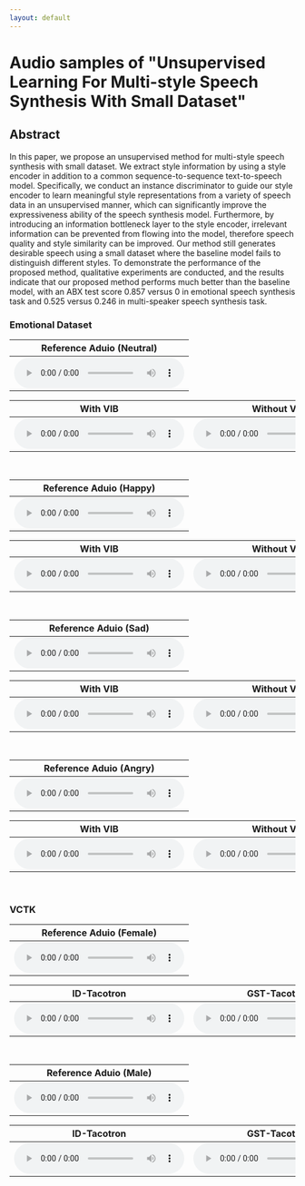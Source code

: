 ```yaml
---
layout: default
---
```



# Audio samples of "Unsupervised Learning For Multi-style Speech Synthesis With Small Dataset"

<!-- ## Authors

Shuang Liang
Chenfeng Miao
Minchuan Chen
Jun Ma
Shaojun Wang
Jing Xiao

<font size=2>\**Equal contribution.*</font> -->

## Abstract

In this paper, we propose an unsupervised method for multi-style speech synthesis with small dataset. We extract style information by using a style encoder in addition to a common sequence-to-sequence text-to-speech model. Specifically, we conduct an instance discriminator to guide our style encoder to learn meaningful style representations from a variety of speech data in an unsupervised manner, which can significantly improve the expressiveness ability of the speech synthesis model. Furthermore, by introducing an information bottleneck layer to the style encoder, irrelevant information can be prevented from flowing into the model, therefore speech quality and style similarity can be improved. Our method still generates desirable speech using a small dataset where the baseline model fails to distinguish different styles. To demonstrate the performance of the proposed method, qualitative experiments are conducted, and the results indicate that our proposed method performs much better than the baseline model, with an ABX test score 0.857 versus 0 in emotional speech synthesis task and 0.525 versus 0.246 in multi-speaker speech synthesis task.



### Emotional Dataset

<table border="0">
<thead>
<tr>
<th style="text-align: center">Reference Aduio (Neutral)</th>
</tr>
</thead>
<tbody>
<tr>
<td style="text-align: center"><audio controls="controls"><source src="wavs/emotion/1601.wav" autoplay="">Your browser does not support the audio element.</audio></td>
</tr>
</tbody>
</table>

<table border="0" >
<thead>
<tr>
<th style="text-align: center">With VIB</th>
<th style="text-align: center">Without VIB</th>
<th style="text-align: center">GST-Tacotron</th>
</tr>
</thead>
<tbody>
<tr>
<td style="text-align: center"><audio controls="controls"><source src="wavs/emotion/ib/mel-1-1601.wav" autoplay="">Your browser does not support the audio element.</audio></td>
<td style="text-align: center"><audio controls="controls"><source src="wavs/emotion/noib/mel-1-1601.wav" autoplay="">Your browser does not support the audio element.</audio></td>
<td style="text-align: center"><audio controls="controls"><source src="wavs/emotion/gst/mel-1-1601.wav" autoplay="">Your browser does not support the audio element.</audio></td>
</tr>
</tbody>
</table>

&nbsp; 

<table border="0">
<thead>
<tr>
<th style="text-align: center">Reference Aduio (Happy)</th>
</tr>
</thead>
<tbody>
<tr>
<td style="text-align: center"><audio controls="controls"><source src="wavs/emotion/005.wav" autoplay="">Your browser does not support the audio element.</audio></td>
</tr>
</tbody>
</table>

<table border="0" >
<thead>
<tr>
<th style="text-align: center">With VIB</th>
<th style="text-align: center">Without VIB</th>
<th style="text-align: center">GST-Tacotron</th>
</tr>
</thead>
<tbody>
<tr>
<td style="text-align: center"><audio controls="controls"><source src="wavs/emotion/ib/mel-1-005.wav" autoplay="">Your browser does not support the audio element.</audio></td>
<td style="text-align: center"><audio controls="controls"><source src="wavs/emotion/noib/mel-1-005.wav" autoplay="">Your browser does not support the audio element.</audio></td>
<td style="text-align: center"><audio controls="controls"><source src="wavs/emotion/gst/mel-1-005.wav" autoplay="">Your browser does not support the audio element.</audio></td>
</tr>
</tbody>
</table>

&nbsp; 

<table border="0">
<thead>
<tr>
<th style="text-align: center">Reference Aduio (Sad)</th>
</tr>
</thead>
<tbody>
<tr>
<td style="text-align: center"><audio controls="controls"><source src="wavs/emotion/2401.wav" autoplay="">Your browser does not support the audio element.</audio></td>
</tr>
</tbody>
</table>

<table border="0" >
<thead>
<tr>
<th style="text-align: center">With VIB</th>
<th style="text-align: center">Without VIB</th>
<th style="text-align: center">GST-Tacotron</th>
</tr>
</thead>
<tbody>
<tr>
<td style="text-align: center"><audio controls="controls"><source src="wavs/emotion/ib/mel-1-2401.wav" autoplay="">Your browser does not support the audio element.</audio></td>
<td style="text-align: center"><audio controls="controls"><source src="wavs/emotion/noib/mel-1-2401.wav" autoplay="">Your browser does not support the audio element.</audio></td>
<td style="text-align: center"><audio controls="controls"><source src="wavs/emotion/gst/mel-1-2401.wav" autoplay="">Your browser does not support the audio element.</audio></td>
</tr>
</tbody>
</table>

&nbsp; 

<table border="0">
<thead>
<tr>
<th style="text-align: center">Reference Aduio (Angry)</th>
</tr>
</thead>
<tbody>
<tr>
<td style="text-align: center"><audio controls="controls"><source src="wavs/emotion/0171.wav" autoplay="">Your browser does not support the audio element.</audio></td>
</tr>
</tbody>
</table>

<table border="0" >
<thead>
<tr>
<th style="text-align: center">With VIB</th>
<th style="text-align: center">Without VIB</th>
<th style="text-align: center">GST-Tacotron</th>
</tr>
</thead>
<tbody>
<tr>
<td style="text-align: center"><audio controls="controls"><source src="wavs/emotion/ib/mel-1-0171.wav" autoplay="">Your browser does not support the audio element.</audio></td>
<td style="text-align: center"><audio controls="controls"><source src="wavs/emotion/noib/mel-1-0171.wav" autoplay="">Your browser does not support the audio element.</audio></td>
<td style="text-align: center"><audio controls="controls"><source src="wavs/emotion/gst/mel-1-0171.wav" autoplay="">Your browser does not support the audio element.</audio></td>
</tr>
</tbody>
</table>

&nbsp; 
&nbsp; 


### VCTK


<table border="0">
<thead>
<tr>
<th style="text-align: center">Reference Aduio (Female)</th>
</tr>
</thead>
<tbody>
<tr>
<td style="text-align: center"><audio controls="controls"><source src="wavs/vctk/p228_371.wav" autoplay="">Your browser does not support the audio element.</audio></td>
</tr>
</tbody>
</table>

<table border="0" >
<thead>
<tr>
<th style="text-align: center">ID-Tacotron</th>
<th style="text-align: center">GST-Tacotron</th>
</tr>
</thead>
<tbody>
<tr>
<td style="text-align: center"><audio controls="controls"><source src="wavs/vctk/id/mel-1-228.wav" autoplay="">Your browser does not support the audio element.</audio></td>
<td style="text-align: center"><audio controls="controls"><source src="wavs/vctk/gst/mel-1-228.wav" autoplay="">Your browser does not support the audio element.</audio></td>
</tr>
</tbody>
</table>

&nbsp; 

<table border="0">
<thead>
<tr>
<th style="text-align: center">Reference Aduio (Male)</th>
</tr>
</thead>
<tbody>
<tr>
<td style="text-align: center"><audio controls="controls"><source src="wavs/vctk/p226_355.wav" autoplay="">Your browser does not support the audio element.</audio></td>
</tr>
</tbody>
</table>

<table border="0" >
<thead>
<tr>
<th style="text-align: center">ID-Tacotron</th>
<th style="text-align: center">GST-Tacotron</th>
</tr>
</thead>
<tbody>
<tr>
<td style="text-align: center"><audio controls="controls"><source src="wavs/vctk/id/mel-1-226.wav" autoplay="">Your browser does not support the audio element.</audio></td>
<td style="text-align: center"><audio controls="controls"><source src="wavs/vctk/gst/mel-1-226.wav" autoplay="">Your browser does not support the audio element.</audio></td>
</tr>
</tbody>
</table>

<!-- Text can be **bold**, _italic_, or ~~strikethrough~~.

[Link to another page](./another-page.html).

There should be whitespace between paragraphs.

There should be whitespace between paragraphs. We recommend including a README, or a file with information about your project.

# Header 1

This is a normal paragraph following a header. GitHub is a code hosting platform for version control and collaboration. It lets you and others work together on projects from anywhere.

## Header 2

> This is a blockquote following a header.
>
> When something is important enough, you do it even if the odds are not in your favor.

### Header 3

```js
// Javascript code with syntax highlighting.
var fun = function lang(l) {
  dateformat.i18n = require('./lang/' + l)
  return true;
}
```

```ruby
# Ruby code with syntax highlighting
GitHubPages::Dependencies.gems.each do |gem, version|
  s.add_dependency(gem, "= #{version}")
end
```

#### Header 4

*   This is an unordered list following a header.
*   This is an unordered list following a header.
*   This is an unordered list following a header.

##### Header 5

1.  This is an ordered list following a header.
2.  This is an ordered list following a header.
3.  This is an ordered list following a header.

###### Header 6

| head1        | head two          | three |
|:-------------|:------------------|:------|
| ok           | good swedish fish | nice  |
| out of stock | good and plenty   | nice  |
| ok           | good `oreos`      | hmm   |
| ok           | good `zoute` drop | yumm  |

### There's a horizontal rule below this.

* * *

### Here is an unordered list:

*   Item foo
*   Item bar
*   Item baz
*   Item zip

### And an ordered list:

1.  Item one
1.  Item two
1.  Item three
1.  Item four

### And a nested list:

- level 1 item
  - level 2 item
  - level 2 item
    - level 3 item
    - level 3 item
- level 1 item
  - level 2 item
  - level 2 item
  - level 2 item
- level 1 item
  - level 2 item
  - level 2 item
- level 1 item

### Small image

![Octocat](https://github.githubassets.com/images/icons/emoji/octocat.png)

### Large image

![Branching](https://guides.github.com/activities/hello-world/branching.png)


### Definition lists can be used with HTML syntax.

<dl>
<dt>Name</dt>
<dd>Godzilla</dd>
<dt>Born</dt>
<dd>1952</dd>
<dt>Birthplace</dt>
<dd>Japan</dd>
<dt>Color</dt>
<dd>Green</dd>
</dl>

```
Long, single-line code blocks should not wrap. They should horizontally scroll if they are too long. This line should be long enough to demonstrate this.
```

```
The final element.
``` -->
